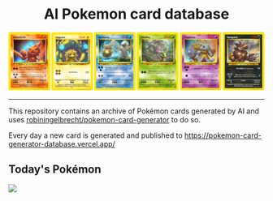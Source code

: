 <h1 align="center">AI Pokemon card database</h1>

<p align="center">
  <img src="https://github.com/robiningelbrecht/pokemon-card-generator/raw/master/readme/banner.png" alt="Banner">
</p>

---

This repository contains an archive of Pokémon cards generated by AI and uses 
[robiningelbrecht/pokemon-card-generator](https://github.com/robiningelbrecht/pokemon-card-generator) to do so.

Every day a new card is generated and published to https://pokemon-card-generator-database.vercel.app/

## Today's Pokémon

<!--START_SECTION:pokemon-->
![](https://raw.githubusercontent.com/robiningelbrecht/pokemon-card-generator-database/master/cards/card-159d78de-a470-49e3-bfd3-b4535c0d0f72.svg)
<!--END_SECTION:pokemon-->
